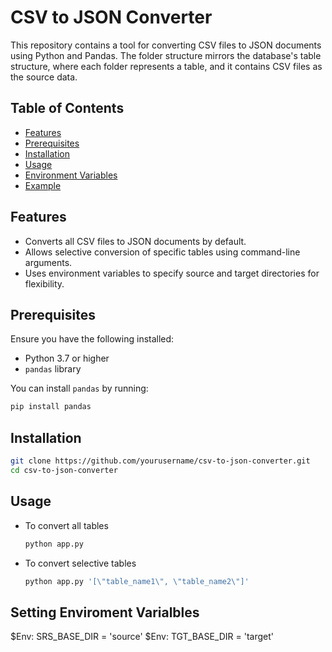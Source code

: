 # CSV to JSON Converter

This repository contains a tool for converting CSV files to JSON documents using Python and Pandas. The folder structure mirrors the database's table structure, where each folder represents a table, and it contains CSV files as the source data. 

## Table of Contents
- [Features](#features)
- [Prerequisites](#prerequisites)
- [Installation](#installation)
- [Usage](#usage)
- [Environment Variables](#environment-variables)
- [Example](#example)

## Features
- Converts all CSV files to JSON documents by default.
- Allows selective conversion of specific tables using command-line arguments.
- Uses environment variables to specify source and target directories for flexibility.

## Prerequisites
Ensure you have the following installed:
- Python 3.7 or higher
- `pandas` library

You can install `pandas` by running:
```bash
pip install pandas
```
## Installation
```bash
git clone https://github.com/yourusername/csv-to-json-converter.git
cd csv-to-json-converter
```

## Usage
- To convert all tables
  ```bash
  python app.py
  ```
- To convert selective tables
  ```bash
  python app.py '[\"table_name1\", \"table_name2\"]'
  ```

## Setting Enviroment Varialbles
$Env: SRS_BASE_DIR = 'source'
$Env: TGT_BASE_DIR = 'target'



